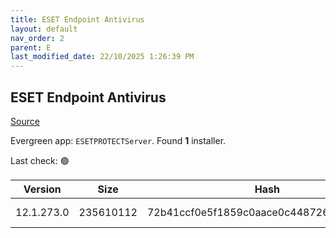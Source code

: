 ```yaml
---
title: ESET Endpoint Antivirus
layout: default
nav_order: 2
parent: E
last_modified_date: 22/10/2025 1:26:39 PM
---
```


## ESET Endpoint Antivirus

[Source](https://www.eset.com/au/business/solutions/endpoint-protection/)

Evergreen app: `ESETPROTECTServer`. Found **1** installer.

Last check: 🟢

| Version    | Size      | Hash                                     | Language | Architecture | Type | URI                                                                                                                                                                                                              |
| ---------- | --------- | ---------------------------------------- | -------- | ------------ | ---- | ---------------------------------------------------------------------------------------------------------------------------------------------------------------------------------------------------------------- |
| 12.1.273.0 | 235610112 | 72b41ccf0e5f1859c0aace0c448726af0bd77cac | en_US    | x64          | msi  | [https://repository.eset.com/v1/com/eset/apps/business/era/server/windows/v12/12.1.273.0/server_x64.msi](https://repository.eset.com/v1/com/eset/apps/business/era/server/windows/v12/12.1.273.0/server_x64.msi) |

